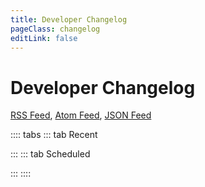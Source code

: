 ```yaml
---
title: Developer Changelog
pageClass: changelog
editLink: false
---
```


# Developer Changelog

[RSS Feed](/rss.xml), [Atom Feed](/feed.atom), [JSON Feed](/feed.json)

:::: tabs
::: tab Recent

<ChangelogList :pages="$site.pages"  />

:::
::: tab Scheduled

<ChangelogList :pages="$site.pages" type="scheduled" />

:::
::::
